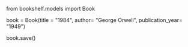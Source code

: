 from bookshelf.models import Book

book = Book(title = "1984", author= "George Orwell", publication_year= "1949")

book.save()


